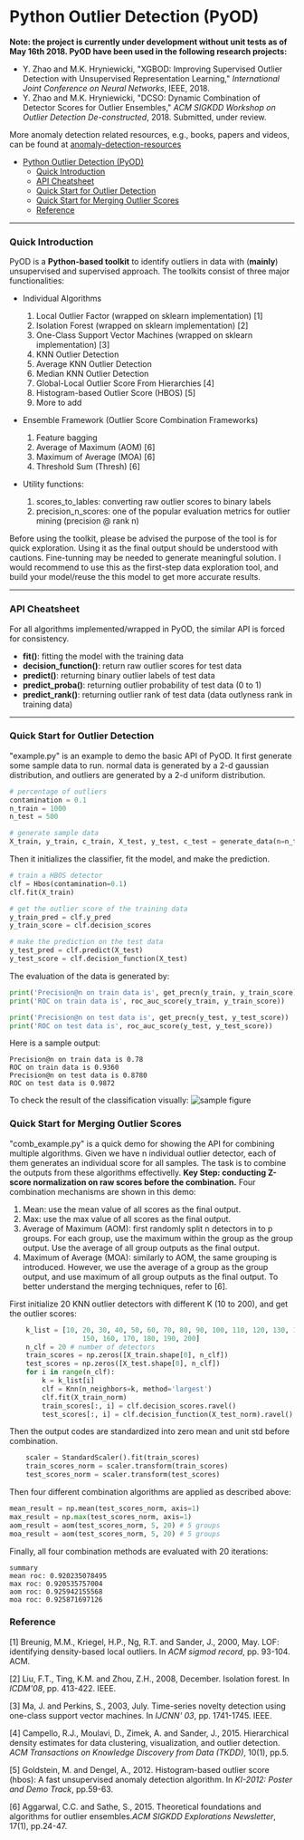 # Python Outlier Detection (PyOD)

**Note: the project is currently under development without unit tests as of May 16th 2018. PyOD have been used in the following research projects:**
- Y. Zhao and M.K. Hryniewicki, "XGBOD: Improving Supervised Outlier Detection with Unsupervised Representation Learning," *International Joint Conference on Neural Networks*, IEEE, 2018.
- Y. Zhao and M.K. Hryniewicki, "DCSO: Dynamic Combination of Detector Scores for Outlier Ensembles," *ACM SIGKDD Workshop on Outlier Detection De-constructed*, 2018. Submitted, under review.

More anomaly detection related resources, e.g., books, papers and videos, can be found at [anomaly-detection-resources](https://github.com/yzhao062/anomaly-detection-resources)
<!-- TOC -->

- [Python Outlier Detection (PyOD)](#python-outlier-detection-pyod)
    - [Quick Introduction](#quick-introduction)
    - [API Cheatsheet](#api-cheatsheet)
    - [Quick Start for Outlier Detection](#quick-start-for-outlier-detection)
    - [Quick Start for Merging Outlier Scores](#quick-start-for-merging-outlier-scores)
    - [Reference](#reference)

<!-- /TOC -->

------------

### Quick Introduction
PyOD is a **Python-based toolkit** to identify outliers in data with (**mainly**) unsupervised and supervised approach. The toolkits consist of three major functionalities:
- Individual Algorithms  
  1. Local Outlier Factor (wrapped on sklearn implementation) [1]
  2. Isolation Forest (wrapped on sklearn implementation) [2]
  3. One-Class Support Vector Machines (wrapped on sklearn implementation) [3]
  4. KNN Outlier Detection 
  5. Average KNN Outlier Detection
  6. Median KNN Outlier Detection
  7. Global-Local Outlier Score From Hierarchies [4]
  8. Histogram-based Outlier Score (HBOS) [5]
  9. More to add

- Ensemble Framework (Outlier Score Combination Frameworks)
  1. Feature bagging
  2. Average of Maximum (AOM) [6]
  3. Maximum of Average (MOA) [6]
  4. Threshold Sum (Thresh) [6]
- Utility functions:
   1. scores_to_lables: converting raw outlier scores to binary labels
   2. precision_n_scores: one of the popular evaluation metrics for outlier mining (precision @ rank n)
  
Before using the toolkit, please be advised the purpose of the tool is for quick exploration. Using it as the final output should be understood with cautions. Fine-tunning may be needed to generate meaningful solution. I would recommend to use this as the first-step data exploration tool, and build your model/reuse the this model to get more accurate results.

------------
### API Cheatsheet
For all algorithms implemented/wrapped in PyOD, the similar API is forced for consistency.

- **fit()**: fitting the model with the training data
- **decision_function()**: return raw outlier scores for test data
- **predict()**: returning binary outlier labels of test data
- **predict_proba()**: returning outlier probability of test data (0 to 1)
- **predict_rank()**: returning outlier rank of test data (data outlyness rank in training data)

------------

### Quick Start for Outlier Detection
"example.py" is an example to demo the basic API of PyOD.
It first generate some sample data to run.  normal data is generated by a 2-d gaussian distribution, and outliers are generated by a 2-d uniform distribution.
````python
# percentage of outliers
contamination = 0.1
n_train = 1000
n_test = 500

# generate sample data
X_train, y_train, c_train, X_test, y_test, c_test = generate_data(n=n_train, contamination=contamination, n_test=n_test)
````
Then it initializes the classifier, fit the model, and make the prediction.
```python
# train a HBOS detector
clf = Hbos(contamination=0.1)
clf.fit(X_train)

# get the outlier score of the training data
y_train_pred = clf.y_pred
y_train_score = clf.decision_scores

# make the prediction on the test data
y_test_pred = clf.predict(X_test)
y_test_score = clf.decision_function(X_test)
```
The evaluation of the data is generated by:
```python
print('Precision@n on train data is', get_precn(y_train, y_train_score))
print('ROC on train data is', roc_auc_score(y_train, y_train_score))

print('Precision@n on test data is', get_precn(y_test, y_test_score))
print('ROC on test data is', roc_auc_score(y_test, y_test_score))
```
Here is a sample output:

	Precision@n on train data is 0.78 
	ROC on train data is 0.9360
	Precision@n on test data is 0.8780
	ROC on test data is 0.9872

    
To check the result of the classification visually:
![sample figure](https://github.com/yzhao062/Pyod/blob/master/figures/sample.png "sample figure")

### Quick Start for Merging Outlier Scores

"comb_example.py" is a quick demo for showing the API for combining multiple algorithms. Given we have n individual outlier detector, each of them generates an individual score for all samples. The task is to combine the outputs from these algorithms effectivelly.
**Key Step: conducting Z-score normalization on raw scores before the combination.**
Four combination mechanisms are shown in this demo:
1. Mean: use the mean value of all scores as the final output.
2. Max: use the max value of all scores as the final output.
3. Average of Maximum (AOM): first randomly split n detectors in to p groups. For each group, use the maximum within the group as the group output. Use the average of all group outputs as the final output.
4. Maximum of Average (MOA): similarly to AOM, the same grouping is introduced. However, we use the average of a group as the group output, and use maximum of all group outputs as the final output.
To better understand the merging techniques, refer to [6].

First initialize 20 KNN outlier detectors with different K (10 to 200), and get the outlier scores:
```python
    k_list = [10, 20, 30, 40, 50, 60, 70, 80, 90, 100, 110, 120, 130, 140,
                  150, 160, 170, 180, 190, 200]
    n_clf = 20 # number of detectors
    train_scores = np.zeros([X_train.shape[0], n_clf])
    test_scores = np.zeros([X_test.shape[0], n_clf])
    for i in range(n_clf):
    	k = k_list[i]
    	clf = Knn(n_neighbors=k, method='largest')
    	clf.fit(X_train_norm)
    	train_scores[:, i] = clf.decision_scores.ravel()
    	test_scores[:, i] = clf.decision_function(X_test_norm).ravel()
```
Then the output codes are standardized into zero mean and unit std before combination.
```python
	scaler = StandardScaler().fit(train_scores)
	train_scores_norm = scaler.transform(train_scores)
	test_scores_norm = scaler.transform(test_scores)
```
Then four different combination algorithms are applied as described above:
```python
mean_result = np.mean(test_scores_norm, axis=1)
max_result = np.max(test_scores_norm, axis=1)
aom_result = aom(test_scores_norm, 5, 20) # 5 groups
moa_result = aom(test_scores_norm, 5, 20) # 5 groups
```
Finally, all four combination methods are evaluated with 20 iterations:

	summary
	mean roc: 0.920235078495
	max roc: 0.920535757004
	aom roc: 0.925942155568
	moa roc: 0.925871697126
	
### Reference
[1] Breunig, M.M., Kriegel, H.P., Ng, R.T. and Sander, J., 2000, May. LOF: identifying density-based local outliers. In *ACM sigmod record*, pp. 93-104. ACM.

[2] Liu, F.T., Ting, K.M. and Zhou, Z.H., 2008, December. Isolation forest. In *ICDM'08*, pp. 413-422. IEEE.

[3] Ma, J. and Perkins, S., 2003, July. Time-series novelty detection using one-class support vector machines. In *IJCNN' 03*, pp. 1741-1745. IEEE.

[4] Campello, R.J., Moulavi, D., Zimek, A. and Sander, J., 2015. Hierarchical density estimates for data clustering, visualization, and outlier detection. *ACM Transactions on Knowledge Discovery from Data (TKDD)*, 10(1), pp.5.

[5] Goldstein, M. and Dengel, A., 2012. Histogram-based outlier score (hbos): A fast unsupervised anomaly detection algorithm. In *KI-2012: Poster and Demo Track*, pp.59-63.

[6] Aggarwal, C.C. and Sathe, S., 2015. Theoretical foundations and algorithms for outlier ensembles.*ACM SIGKDD Explorations Newsletter*, 17(1), pp.24-47.

